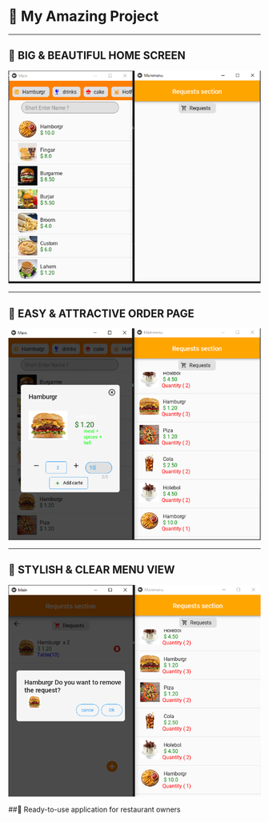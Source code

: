 # 🚀 My Amazing Project

---

## 🍔 BIG & BEAUTIFUL HOME SCREEN
![Project Image](img/seve_img.png)

---

## 🍕 EASY & ATTRACTIVE ORDER PAGE
![Project Image](img/seve.png)

---

## 🥗 STYLISH & CLEAR MENU VIEW
![Project Image](img/sever.png)

##🏪 Ready-to-use application for restaurant owners
